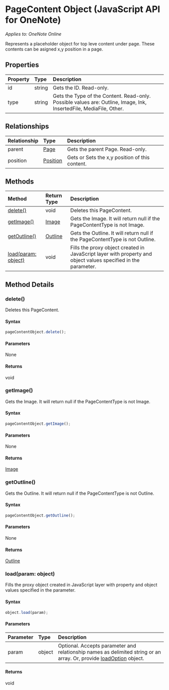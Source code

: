 # PageContent Object (JavaScript API for OneNote)

_Applies to: OneNote Online_

Represents a placeholder object for top leve content under page. These contents can be asigned x,y position in a page.

## Properties

| Property	   | Type	|Description
|:---------------|:--------|:----------|
|id|string|Gets the ID. Read-only.|
|type|string|Gets the Type of the Content. Read-only. Possible values are: Outline, Image, Ink, InsertedFile, MediaFile, Other.|



## Relationships
| Relationship | Type	|Description|
|:---------------|:--------|:----------|
|parent|[Page](page.md)|Gets the parent Page. Read-only.|
|position|[Position](position.md)|Gets or Sets the x,y position of this content.|

## Methods

| Method		   | Return Type	|Description|
|:---------------|:--------|:----------|
|[delete()](#delete)|void|Deletes this PageContent.|
|[getImage()](#getimage)|[Image](image.md)|Gets the Image. It will return null if the PageContentType is not Image.|
|[getOutline()](#getoutline)|[Outline](outline.md)|Gets the Outline. It will return null if the PageContentType is not Outline.|
|[load(param: object)](#loadparam-object)|void|Fills the proxy object created in JavaScript layer with property and object values specified in the parameter.|

## Method Details


### delete()
Deletes this PageContent.

#### Syntax
```js
pageContentObject.delete();
```

#### Parameters
None

#### Returns
void

### getImage()
Gets the Image. It will return null if the PageContentType is not Image.

#### Syntax
```js
pageContentObject.getImage();
```

#### Parameters
None

#### Returns
[Image](image.md)

### getOutline()
Gets the Outline. It will return null if the PageContentType is not Outline.

#### Syntax
```js
pageContentObject.getOutline();
```

#### Parameters
None

#### Returns
[Outline](outline.md)

### load(param: object)
Fills the proxy object created in JavaScript layer with property and object values specified in the parameter.

#### Syntax
```js
object.load(param);
```

#### Parameters
| Parameter	   | Type	|Description|
|:---------------|:--------|:----------|
|param|object|Optional. Accepts parameter and relationship names as delimited string or an array. Or, provide [loadOption](loadoption.md) object.|

#### Returns
void
